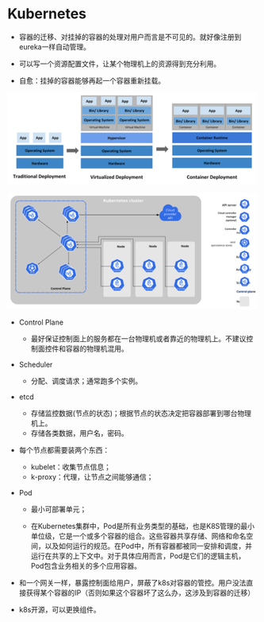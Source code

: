 # Kubernetes

+ 容器的迁移、对挂掉的容器的处理对用户而言是不可见的。就好像注册到eureka一样自动管理。

+ 可以写一个资源配置文件，让某个物理机上的资源得到充分利用。
+ 自愈：挂掉的容器能够再起一个容器重新挂载。

![部署演进](imgs/container_evolution.svg)

![Kubernetes 组件](imgs/components-of-kubernetes.svg)

+ Control Plane
  + 最好保证控制面上的服务都在一台物理机或者靠近的物理机上。不建议控制面控件和容器的物理机混用。
+ Scheduler
  + 分配、调度请求；通常跑多个实例。
+ etcd
  + 存储监控数据(节点的状态)；根据节点的状态决定把容器部署到哪台物理机上。
  + 存储各类数据，用户名，密码。

+ 每个节点都需要装两个东西：
  + kubelet：收集节点信息；
  + k-proxy：代理，让节点之间能够通信；

+ Pod

  + 最小可部署单元；

  + 在Kubernetes集群中，Pod是所有业务类型的基础，也是K8S管理的最小单位级，它是一个或多个容器的组合。这些容器共享存储、网络和命名空间，以及如何运行的规范。在Pod中，所有容器都被同一安排和调度，并运行在共享的上下文中。对于具体应用而言，Pod是它们的逻辑主机，Pod包含业务相关的多个应用容器。

+ 和一个网关一样，暴露控制面给用户，屏蔽了k8s对容器的管控。用户没法直接获得某个容器的IP（否则如果这个容器坏了这么办，这涉及到容器的迁移）
+ k8s开源，可以更换组件。

